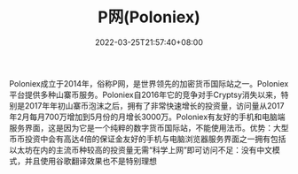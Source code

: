﻿---
weight: 
title: "P网(Poloniex)"
description: "Poloniex成立于2014年，俗称P网，是世界领先的加密货币国际站之一。Poloniex平台可交易多种山寨币。"
date: 2022-03-25T21:57:40+08:00
lastmod: 2022-03-25T16:45:40+08:00
draft: false
authors: ["Metabd"]
featuredImage: "pwangpoloniex.webp"
link: ""
tags: ["交易所","P网(Poloniex)"]
categories: ["navigation"]
navigation: ["交易所"]
lightgallery: true
toc: true
pinned: false
recommend: false
recommend1: false
---
Poloniex成立于2014年，俗称P网，是世界领先的加密货币国际站之一。Poloniex平台提供多种山寨币服务。Poloniex自2016年它的竞争对手Cryptsy消失以来，特别是2017年年初山寨币泡沫之后，拥有了非常快速增长的投资量，访问量从2017年2月每月700万增加到5月份的月增长3000万。Poloniex有友好的手机和电脑端服务界面，这是因为它是一个纯粹的数字货币国际站，不能使用法币。优势：大型币币投资中会有高达4倍的保证金友好的手机与电脑浏览器服务界面之一拥有包括以太坊在内的主流币种较高的投资量无需“科学上网”即可访问不足：没有中文模式，并且使用谷歌翻译效果也不是特别理想
